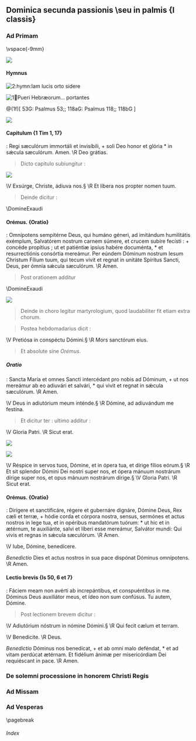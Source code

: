 ## Dominica secunda passionis \\seu in palmis <Dominica II Passionis> {I classis}

### Ad Primam

\vspace{-9mm}

![](Deus_in_adiutorium)

#### Hymnus

![2:hymn:Iam lucis orto sidere](Iam_lucis)

![1:ant:Pueri Hebræorum… portantes](Pueri_Hebraeorum_portantes)

@(1f)[
    53G:    Psalmus 53;;
    118aG:  Psalmus 118;;
    118bG
]

![](Pueri_Hebraeorum_portantes.ant)

#### Capitulum {1 Tim 1, 17}

: Regi sæculórum immortáli et invisíbili, +
soli Deo honor et glória \* in sǽcula sæculórum. Amen.
\R Deo grátias.

> Dicto capitulo subiungitur :

![](Christe_fili_Dei)

\V Exsúrge, Christe, ádiuva nos.§
\R Et líbera nos propter nomen tuum.

> Deinde dicitur :

\DomineExaudi

#### Orémus. {Oratio}

: Omnípotens sempitérne Deus, qui humáno géneri,
ad imitándum humilitátis exémplum, Salvatórem nostrum carnem súmere,
et crucem subíre fecísti : + concéde propítius ; ut et patiéntiæ ipsíus habére documénta, \*
et resurrectiónis consórtia mereámur.
Per eúndem Dóminum nostrum Iesum Christum Fílium tuum,
qui tecum vivit et regnat in unitáte Spíritus Sancti, Deus, per ómnia sǽcula sæculórum.
\R Amen.

> Post orationem additur

\DomineExaudi

![](benedicamus_domino.simplex)

> Deinde in choro legitur martyrologium,
> quod laudabiliter fit etiam extra chorum.

> Postea hebdomadarius dicit :

\V Pretiósa in conspéctu Dómini.§
\R Mors sanctórum eius.

> Et absolute sine _Orémus_.

##### Oratio

: Sancta María et omnes Sancti intercédant pro nobis ad Dóminum, +
ut nos mereámur ab eo adiuvári et salvári, \*
qui vivit et regnat in sǽcula sæculórum. \R Amen.

\V Deus in adiutórium meum inténde.§
\R Dómine, ad adiuvándum me festína.

> Et dicitur ter : ultimo additur :

\V Gloria Patri. \R Sicut erat.

![](kyrie_eleison)

![](pater_noster_secreto)

\V Réspice in servos tuos, Dómine, et in ópera tua, et dírige fílios eórum.§
\R Et sit splendor Dómini Dei nostri super nos, et ópera mánuum nostrárum dírige super nos,
et opus mánuum nostrárum dírige.§
\V Gloria Patri. \R Sicut erat.

#### Orémus. {Oratio}

: Dirígere et sanctificáre, régere et gubernáre dignáre, Dómine Deus, Rex cæli et terræ, +
hódie corda et córpora nostra, sensus, sermónes et actus nostros
in lege tua, et in opéribus mandatórum tuórum: \*
ut hic et in ætérnum, te auxiliánte, salvi et líberi esse mereámur,
Salvátor mundi: Qui vivis et regnas in sǽcula sæculórum. \R Amen.

\V Iube, Dómine, benedícere.

_Benedictio_ Dies et actus nostros in sua pace dispónat Dóminus omnípotens. \R Amen.

#### Lectio brevis {Is 50, 6 et 7}

: Fáciem meam non avérti ab increpántibus, et conspuéntibus in me.
Dóminus Deus auxiliátor meus, et ídeo non sum confúsus. Tu autem, Dómine.

> Post lectionem brevem dicitur :

\V Adiutórium nóstrum in nómine Dómini.§
\R Qui fecit cælum et terram.

\V Benedicite. \R Deus.

_Benedictio_ Dóminus nos benedícat, + et ab omni malo deféndat, \*
et ad vitam perdúcat ætérnam.
Et fidélium ánimæ per misericórdiam Dei requiéscant in pace. \R Amen.

### De solemni processione in honorem Christi Regis <Ad processionem>

### Ad Missam

### Ad Vesperas

\pagebreak

###### Index

<psalms-index />

<grego-index />

<table-of-contents />
